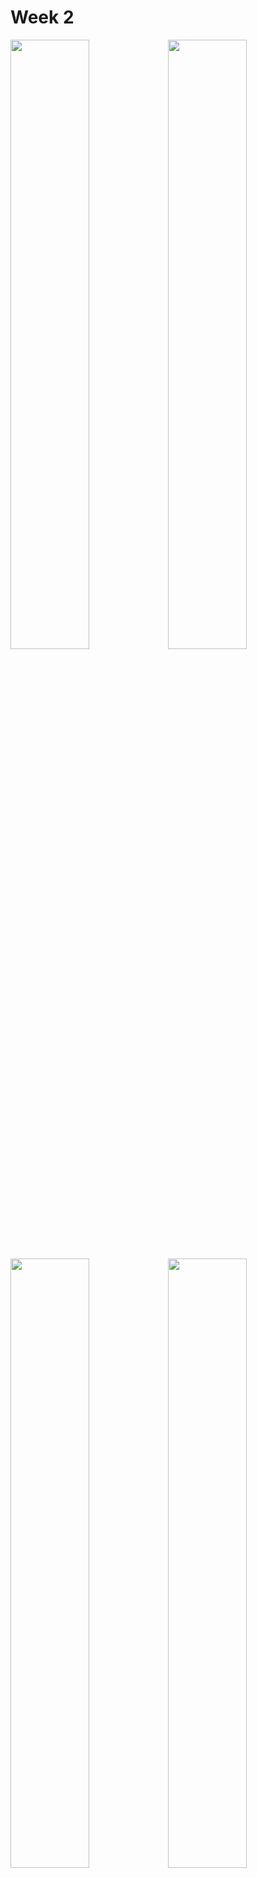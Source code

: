 # Week 2
<img width = 50% src="https://user-images.githubusercontent.com/72497599/115102141-13b41300-9f84-11eb-981f-592a4b69a687.png"/><img width = 50% src="https://user-images.githubusercontent.com/72497599/115102145-1878c700-9f84-11eb-9e1e-774c34794604.png"/>
<img width = 50% src="https://user-images.githubusercontent.com/72497599/115102148-19a9f400-9f84-11eb-89c3-3e4403de61ce.png"/><img width = 50% src="https://user-images.githubusercontent.com/72497599/115102149-19a9f400-9f84-11eb-8c04-72e9adb09674.png"/>
<img width = 50% src="https://user-images.githubusercontent.com/72497599/115102143-17479a00-9f84-11eb-9391-4bdf062c16c5.png"/><img width = 50% src="https://user-images.githubusercontent.com/72497599/115102151-1a428a80-9f84-11eb-9700-cbef91a16668.png"/>

## 📎 과제 동영상 
<img width="80%" src="https://user-images.githubusercontent.com/72497599/114304758-d7aa2980-9b0f-11eb-8312-acb0376b64bf.gif"/>

### ✔️1주차에서 2주차로 이어지는 모습 😳📖

<img width="80%" src="https://user-images.githubusercontent.com/72497599/114304852-64ed7e00-9b10-11eb-8802-9b65446251bb.gif"/>
<br>
<br>

### 📢 도전과제 

```swift
class PannableViewController: UIViewController {
    
      private var panGestureRecognizer: UIPanGestureRecognizer?
     
      override func viewDidLoad() {
        super.viewDidLoad()
        
        panGestureRecognizer = UIPanGestureRecognizer(target: self, action: #selector(panGestureAction(_:)))
        view.addGestureRecognizer(panGestureRecognizer!)
        
      }
      
    @objc
    func panGestureAction(_ sender: UIPanGestureRecognizer) {
        let translationY = sender.translation(in: sender.view!).y

        switch sender.state {
        case .began:
            break
        case .changed:
            if translationY > 0 {
                view.transform = CGAffineTransform(translationX: 0, y: translationY)}
        case .ended, .cancelled:
            if translationY > 200 {
                dismiss(animated: true, completion: nil)
            } else {
                UIView.animate(withDuration: 0.2, animations: {
                    self.view.transform = CGAffineTransform(translationX: 0, y: 0)
                })
            }
        case .failed, .possible:
            break
        @unknown default:
            break
        }
        
      }
}
```

 따로 PannableViewController를 만든뒤 
  
`ProfileViewController: PannableViewController` 이런식으로 상속받아 사용했다😃


### 🛠 어려웠던 점 & 알게된 점

  
#### ✨보이지 않는 깔린 뷰... Whyrano..

도전과제😳를 하던 중, swipe down해서 dismiss하는 것 까지는 구현했으나,<br>
swipe시 밑에 깔려있는 view가 아래로 당겨서 swipe된 후에야 보이는 문제가 있었다.. 살려죵.. 😩😩😩

```swift
profileViewController.modalPresentationStyle = .overFullScreen
```
`.fullScren`이 아닌 `.overFullScreen` 으로 해주어야 dismiss될때 깔려있는 parent viewcontroller의 모습을 볼 수 있다!😃😃 히히

#### ✨tabbar custom하기
```swift
 private func setUpTabBar(){
        tabBar.setUpUITabBar()
        tabBar.frame.size.height = 92
        tabBar.frame.origin.y = view.frame.height - 92
        tabBar.tintColor = .black
        tabBar.backgroundColor = .gray100
        
        [friendTab,talkTab,hashTab,shopTab,moreTab].forEach {
            $0.tabBarItem.imageInsets = UIEdgeInsets(top: 10, left: 0, bottom: -10, right: 0)
        }
        
    }
```
위와 같은 코드로 tabbar의 height와 tabbar item의 위치를 custom 할 수 있다.
###### custom된 tabbar의 모습

<img width="407" alt="스크린샷 2021-04-17 오후 1 48 24" src="https://user-images.githubusercontent.com/72497599/115102050-96889e00-9f83-11eb-90fb-63ab0d15740c.png">
(영상찍고 수정해서..영상과는 다른 tabbar.. 다시 녹화하기 넘나 귀찮은거 있죠..ㅎ)
  
#### ✨storyboard 없이 view 짜기 도전.. 
과감히 storyboard와 scencdelegate관련 파일,코드들을 삭제하고<br>
오로지 코드로만 카카오톡 클론코딩을 해보려구 .. 했는데.. <br>
섣부른 도전은 후회를 부릅니다..? 예..<br>

제일 어려웠던 부분은 Navigation Controller를 넣는 부분이었다.. 무야호..<br>

😳 Appdelegate

```swift
    var window: UIWindow?

    func application(_ application: UIApplication, didFinishLaunchingWithOptions launchOptions: [UIApplication.LaunchOptionsKey: Any]?) -> Bool {
        
        window = UIWindow(frame: UIScreen.main.bounds)
        let navigationController = UINavigationController()
        let viewController = LoginViewController(nibName: nil, bundle: nil) 
        navigationController.viewControllers = [viewController]
        viewController.navigationController?.navigationBar.isHidden = true
        window!.rootViewController = navigationController
        window?.makeKeyAndVisible()
        window?.backgroundColor = .white
        
        return true
    }
```
스보 없이 끝까지 잘 할 수 있을까 마치..나혼자만의싸움ON.....😱😱


